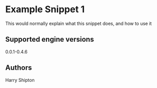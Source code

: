 # Example Snippet 1

This would normally explain what this snippet does, and how to use it

## Supported engine versions

0.0.1-0.4.6

## Authors

Harry Shipton
